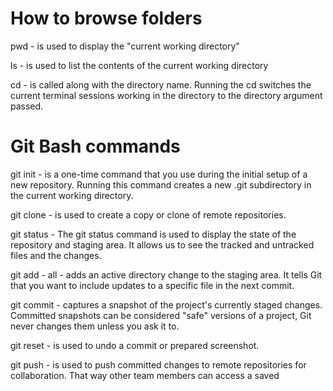 # How to browse folders

 pwd - is used to display the "current working directory"

 ls - is used to list the contents of the current working directory

 cd - is called along with the directory name. Running the cd switches the current terminal sessions working in the directory to the directory argument passed.

# Git Bash commands

 git init - is a one-time command that you use during the initial setup of a new repository. Running this command creates a new .git subdirectory in the current working directory.

 git clone - is used to create a copy or clone of remote repositories.

 git status - The git status command is used to display the state of the repository and staging area. It allows us to see the tracked and untracked files and the changes.

 git add - all - adds an active directory change to the staging area. It tells Git that you want to include updates to a specific file in the next commit.

git commit - captures a snapshot of the project's currently staged changes. Committed snapshots can be considered "safe" versions of a project, Git never changes them unless you ask it to.

 git reset - is used to undo a commit or prepared screenshot.

 git push - is used to push committed changes to remote repositories for collaboration. That way other team members can access a saved 



